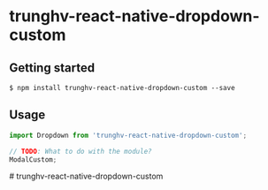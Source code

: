 # trunghv-react-native-dropdown-custom

## Getting started

`$ npm install trunghv-react-native-dropdown-custom --save`


## Usage
```javascript
import Dropdown from 'trunghv-react-native-dropdown-custom';

// TODO: What to do with the module?
ModalCustom;
```
#   t r u n g h v - r e a c t - n a t i v e - d r o p d o w n - c u s t o m 
 
 